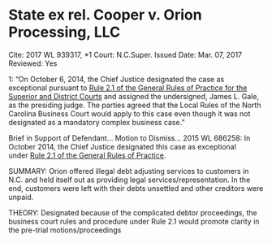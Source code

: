 # State ex rel. Cooper v. Orion Processing, LLC

Cite: 2017 WL 939317, *1
Court: N.C.Super.
Issued Date: Mar. 07, 2017
Reviewed: Yes

1: “On October 6, 2014, the Chief Justice designated the case as exceptional pursuant to [Rule 2.1 of the General Rules of Practice for the Superior and District Courts](https://1.next.westlaw.com/Link/Document/FullText?findType=L&pubNum=1008947&cite=NCRSUPDR2.1&originatingDoc=I953b7c9004a811e7b79af578703ae98c&refType=LQ&originationContext=document&transitionType=DocumentItem&ppcid=755d564695694994b792b30e7fd319a5&contextData=(sc.UserEnteredCitation)) and assigned the undersigned, James L. Gale, as the presiding judge. The parties agreed that the Local Rules of the North Carolina Business Court would apply to this case even though it was not designated as a mandatory complex business case.”

Brief in Support of Defendant… Motion to Dismiss… 2015 WL 686258: In October 2014, the Chief Justice designated this case as exceptional under [Rule 2.1 of the General Rules of Practice](https://1.next.westlaw.com/Link/Document/FullText?findType=L&pubNum=1008947&cite=NCRSUPDR2.1&originatingDoc=I68073030b85511e49f4af9f38b3f625e&refType=LQ&originationContext=document&transitionType=DocumentItem&ppcid=8395fe6b0efa464aa3285355c7c3be3f&contextData=(sc.RelatedInfo)).

SUMMARY: Orion offered illegal debt adjusting services to customers in N.C. and held itself out as providing legal services/representation. In the end, customers were left with their debts unsettled and other creditors were unpaid.

THEORY: Designated because of the complicated debtor proceedings, the business court rules and procedure under Rule 2.1 would promote clarity in the pre-trial motions/proceedings